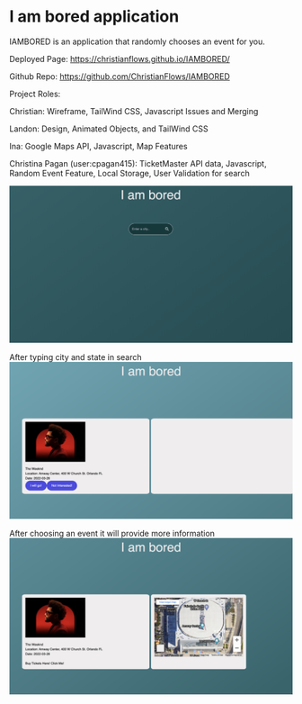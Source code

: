 # I am bored application

IAMBORED is an application that randomly chooses an event for you.

Deployed Page: https://christianflows.github.io/IAMBORED/

Github Repo: https://github.com/ChristianFlows/IAMBORED

Project Roles:

Christian: Wireframe, TailWind CSS, Javascript Issues and Merging


Landon: Design, Animated Objects, and TailWind CSS



Ina: Google Maps API, Javascript, Map Features



Christina Pagan (user:cpagan415): TicketMaster API data, Javascript, Random Event Feature, Local Storage, User Validation for search

![Screenshot of IAMBORED](/assets/images/iambored-home.png)

After typing city and state in search
![Screenshot of IAMBORED](/assets/images/iambored-eventsearch.png)

After choosing an event it will provide more information
![Screenshot of IAMBORED](/assets/images/iambored-eventinfo.png)
